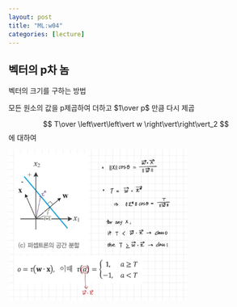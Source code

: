 ```yaml
---
layout: post
title: "ML:w04"
categories: [lecture]
---
```


## 벡터의 p차 놈

벡터의 크기를 구하는 방법

모든 원소의 값을 p제곱하여 더하고 $1\over p$ 만큼 다시 제곱

$$
T\over \left\vert\left\vert w \right\vert\right\vert_2
$$
에 대하여

<img src="/attachment/230421/IMG_1440.jpeg" width="70%" height="70%">